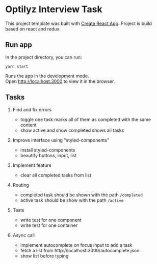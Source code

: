 # Optilyz Interview Task

This project template was built with [Create React App](https://github.com/facebookincubator/create-react-app). Project is build based on react and redux.

## Run app

In the project directory, you can run:

`yarn start`

Runs the app in the development mode.<br>
Open [http://localhost:3000](http://localhost:3000) to view it in the browser.

## Tasks
1. Find and fix errors
    * toggle one task marks all of them as completed with the same content
    * show active and show completed shows all tasks

2. Improve interface using "styled-components"
    * install styled-components
    * beautify buttons, input, list

3. Implement feature
    * clear all completed tasks from list

4. Routing
    * completed task should be shown with the path `/completed`
    * active task should be show with the path `/active`

5. Tests
    * write test for one component
    * write test for one container

6. Async call
    * implement autocomplete on focus input to add a task
    * fetch a list from http://localhost:3000/autocomplete.json
    * show list before typing
